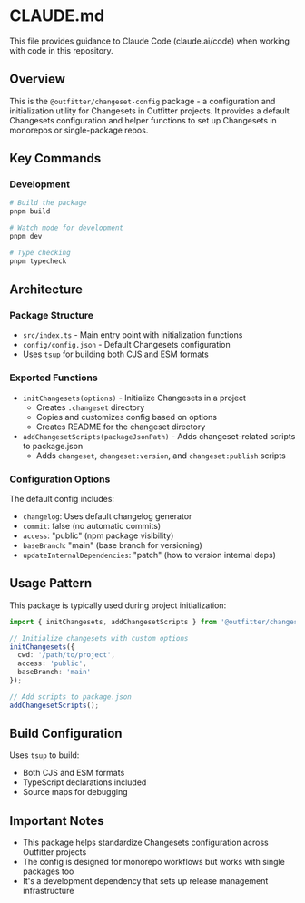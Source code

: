 # CLAUDE.md

This file provides guidance to Claude Code (claude.ai/code) when working with code in this repository.

## Overview

This is the `@outfitter/changeset-config` package - a configuration and initialization utility for Changesets in Outfitter projects. It provides a default Changesets configuration and helper functions to set up Changesets in monorepos or single-package repos.

## Key Commands

### Development
```bash
# Build the package
pnpm build

# Watch mode for development
pnpm dev

# Type checking
pnpm typecheck
```

## Architecture

### Package Structure
- `src/index.ts` - Main entry point with initialization functions
- `config/config.json` - Default Changesets configuration
- Uses `tsup` for building both CJS and ESM formats

### Exported Functions
- `initChangesets(options)` - Initialize Changesets in a project
  - Creates `.changeset` directory
  - Copies and customizes config based on options
  - Creates README for the changeset directory
- `addChangesetScripts(packageJsonPath)` - Adds changeset-related scripts to package.json
  - Adds `changeset`, `changeset:version`, and `changeset:publish` scripts

### Configuration Options
The default config includes:
- `changelog`: Uses default changelog generator
- `commit`: false (no automatic commits)
- `access`: "public" (npm package visibility)
- `baseBranch`: "main" (base branch for versioning)
- `updateInternalDependencies`: "patch" (how to version internal deps)

## Usage Pattern

This package is typically used during project initialization:
```typescript
import { initChangesets, addChangesetScripts } from '@outfitter/changeset-config';

// Initialize changesets with custom options
initChangesets({
  cwd: '/path/to/project',
  access: 'public',
  baseBranch: 'main'
});

// Add scripts to package.json
addChangesetScripts();
```

## Build Configuration

Uses `tsup` to build:
- Both CJS and ESM formats
- TypeScript declarations included
- Source maps for debugging

## Important Notes

- This package helps standardize Changesets configuration across Outfitter projects
- The config is designed for monorepo workflows but works with single packages too
- It's a development dependency that sets up release management infrastructure